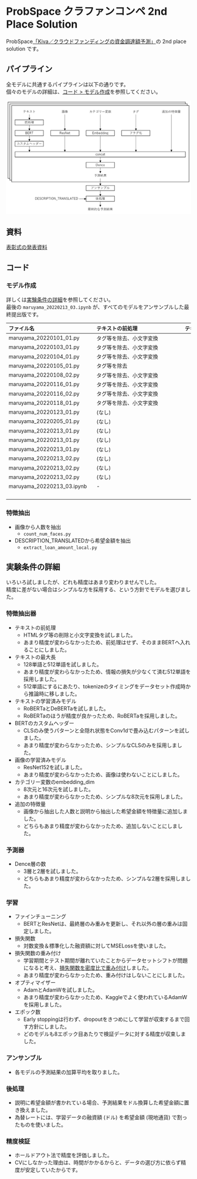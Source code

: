 # ProbSpace クラファンコンペ 2nd Place Solution

ProbSpace[「Kiva／クラウドファンディングの資金調達額予測」](https://comp.probspace.com/competitions/kiva2021)の 2nd place solution です。

## パイプライン

全モデルに共通するパイプラインは以下の通りです。<br />
個々のモデルの詳細は、[コード > モデル作成](#モデル作成)を参照してください。

![pipeline](/pipeline.png)

## 資料

[表彰式の発表資料](ProbSpaceクラファンコンペ2位解法.pdf)

## コード

### モデル作成

詳しくは[実験条件の詳細](#実験条件の詳細)を参照してください。<br />
最後の `maruyama_20220213_03.ipynb` が、すべてのモデルをアンサンブルした最終提出版です。

|ファイル名|テキストの前処理|テキストの最大長|テキストのモデル|カスタムヘッダー|画像のモデル|embedding_dim|追加の特徴量|Dence層の数|重み付け|オプティマイザー|エポック数|ホールドアウト|Public|Private|
|:---|:---|---:|:---|:---|:---|---:|:---|---:|:---|:---|---:|---:|---:|---:|
|maruyama_20220101_01.py|タグ等を除去、小文字変換|128|roberta-base|CLSのみ|ResNet152|8|(なし)|3|(なし)|Adam|10|218.70|269.4038|266.3941|
|maruyama_20220103_01.py|タグ等を除去、小文字変換|512|roberta-base|CLSのみ|ResNet152|8|(なし)|3|(なし)|Adam|10|225.50|273.9649|271.5372|
|maruyama_20220104_01.py|タグ等を除去、小文字変換|512|roberta-base|CLSのみ|ResNet152|16|(なし)|3|(なし)|Adam|10|220.71|(未投稿)|(未投稿)|
|maruyama_20220105_01.py|タグ等を除去|512|roberta-base|CLSのみ|ResNet152|8|(なし)|3|(なし)|Adam|10|241.58|(未投稿)|(未投稿)|
|maruyama_20220108_02.py|タグ等を除去、小文字変換|512|roberta-base|CLSのみ|(なし)|8|人数|3|(なし)|Adam|10|216.91|265.8470|260.7173|
|maruyama_20220116_01.py|タグ等を除去、小文字変換|512|roberta-base|Conv1d|(なし)|8|人数|3|(なし)|Adam|10|221.49|271.2945|267.9450|
|maruyama_20220116_02.py|タグ等を除去、小文字変換|512|roberta-base|Conv1d|(なし)|8|人数|3|(なし)|Adam|20|212.39|(未投稿)|(未投稿)|
|maruyama_20220118_01.py|タグ等を除去、小文字変換|512|roberta-base|CLSのみ|(なし)|8|希望金額|3|(なし)|Adam|10|236.39|(未投稿)|(未投稿)|
|maruyama_20220123_01.py|(なし)|512|roberta-base|CLSのみ|(なし)|8|人数|2|(なし)|AdamW|10|220.82|267.7851|264.1726|
|maruyama_20220205_01.py|(なし)|512|roberta-base|CLSのみ|(なし)|8|人数|2|密度比|AdamW|10|231.28|277.1100|270.7795|
|maruyama_20220213_01.py|(なし)|512|deberta-base|CLSのみ|(なし)|8|(なし)|2|(なし)|AdamW|8|225.95|(未投稿)|(未投稿)|
|maruyama_20220213_01.py|(なし)|512|deberta-base|CLSのみ|(なし)|8|(なし)|2|(なし)|AdamW|9|228.79|(未投稿)|(未投稿)|
|maruyama_20220213_01.py|(なし)|512|deberta-base|CLSのみ|(なし)|8|(なし)|2|(なし)|AdamW|10|234.98|(未投稿)|(未投稿)|
|maruyama_20220213_02.py|(なし)|512|roberta-base|CLSのみ|(なし)|8|(なし)|2|(なし)|AdamW|8|230.56|(未投稿)|(未投稿)|
|maruyama_20220213_02.py|(なし)|512|roberta-base|CLSのみ|(なし)|8|(なし)|2|(なし)|AdamW|9|228.41|(未投稿)|(未投稿)|
|maruyama_20220213_02.py|(なし)|512|roberta-base|CLSのみ|(なし)|8|(なし)|2|(なし)|AdamW|10|220.62|(未投稿)|(未投稿)|
|maruyama_20220213_03.ipynb|-|-|-|-|-|-|-|-|-|-|-|(未検証)|248.3038|244.7570|
|&nbsp;&nbsp;&nbsp;&nbsp;&nbsp;&nbsp;&nbsp;&nbsp;&nbsp;&nbsp;&nbsp;&nbsp;&nbsp;&nbsp;&nbsp;&nbsp;&nbsp;&nbsp;&nbsp;&nbsp;&nbsp;&nbsp;&nbsp;&nbsp;&nbsp;&nbsp;&nbsp;&nbsp;&nbsp;&nbsp;&nbsp;&nbsp;&nbsp;&nbsp;&nbsp;&nbsp;&nbsp;&nbsp;&nbsp;&nbsp;&nbsp;&nbsp;&nbsp;&nbsp;&nbsp;&nbsp;&nbsp;&nbsp;&nbsp;&nbsp;&nbsp;&nbsp;&nbsp;&nbsp;&nbsp;&nbsp;&nbsp;&nbsp;&nbsp;&nbsp;|&nbsp;&nbsp;&nbsp;&nbsp;&nbsp;&nbsp;&nbsp;&nbsp;&nbsp;&nbsp;&nbsp;&nbsp;&nbsp;&nbsp;&nbsp;&nbsp;&nbsp;&nbsp;&nbsp;&nbsp;&nbsp;&nbsp;&nbsp;&nbsp;&nbsp;&nbsp;&nbsp;&nbsp;&nbsp;&nbsp;&nbsp;&nbsp;&nbsp;&nbsp;&nbsp;&nbsp;&nbsp;&nbsp;&nbsp;&nbsp;&nbsp;&nbsp;&nbsp;&nbsp;&nbsp;&nbsp;&nbsp;&nbsp;&nbsp;&nbsp;&nbsp;&nbsp;&nbsp;&nbsp;&nbsp;&nbsp;&nbsp;&nbsp;&nbsp;&nbsp;|&nbsp;&nbsp;&nbsp;&nbsp;&nbsp;&nbsp;&nbsp;&nbsp;&nbsp;&nbsp;&nbsp;&nbsp;&nbsp;&nbsp;&nbsp;&nbsp;&nbsp;&nbsp;&nbsp;&nbsp;&nbsp;&nbsp;&nbsp;&nbsp;&nbsp;&nbsp;&nbsp;&nbsp;&nbsp;&nbsp;|&nbsp;&nbsp;&nbsp;&nbsp;&nbsp;&nbsp;&nbsp;&nbsp;&nbsp;&nbsp;&nbsp;&nbsp;&nbsp;&nbsp;&nbsp;&nbsp;&nbsp;&nbsp;&nbsp;&nbsp;&nbsp;&nbsp;&nbsp;&nbsp;&nbsp;&nbsp;&nbsp;&nbsp;&nbsp;&nbsp;|&nbsp;&nbsp;&nbsp;&nbsp;&nbsp;&nbsp;&nbsp;&nbsp;&nbsp;&nbsp;&nbsp;&nbsp;&nbsp;&nbsp;&nbsp;&nbsp;&nbsp;&nbsp;&nbsp;&nbsp;&nbsp;&nbsp;&nbsp;&nbsp;&nbsp;&nbsp;&nbsp;&nbsp;&nbsp;&nbsp;|&nbsp;&nbsp;&nbsp;&nbsp;&nbsp;&nbsp;&nbsp;&nbsp;&nbsp;&nbsp;&nbsp;&nbsp;&nbsp;&nbsp;&nbsp;&nbsp;&nbsp;&nbsp;&nbsp;&nbsp;&nbsp;&nbsp;&nbsp;&nbsp;&nbsp;&nbsp;&nbsp;&nbsp;&nbsp;&nbsp;|&nbsp;&nbsp;&nbsp;&nbsp;&nbsp;&nbsp;&nbsp;&nbsp;&nbsp;&nbsp;&nbsp;&nbsp;&nbsp;&nbsp;&nbsp;&nbsp;&nbsp;&nbsp;&nbsp;&nbsp;&nbsp;&nbsp;&nbsp;&nbsp;&nbsp;&nbsp;&nbsp;&nbsp;&nbsp;&nbsp;|&nbsp;&nbsp;&nbsp;&nbsp;&nbsp;&nbsp;&nbsp;&nbsp;&nbsp;&nbsp;&nbsp;&nbsp;&nbsp;&nbsp;&nbsp;&nbsp;&nbsp;&nbsp;&nbsp;&nbsp;&nbsp;&nbsp;&nbsp;&nbsp;&nbsp;&nbsp;&nbsp;&nbsp;&nbsp;&nbsp;|&nbsp;&nbsp;&nbsp;&nbsp;&nbsp;&nbsp;&nbsp;&nbsp;&nbsp;&nbsp;&nbsp;&nbsp;&nbsp;&nbsp;&nbsp;&nbsp;&nbsp;&nbsp;&nbsp;&nbsp;&nbsp;&nbsp;&nbsp;&nbsp;&nbsp;&nbsp;&nbsp;&nbsp;&nbsp;&nbsp;|&nbsp;&nbsp;&nbsp;&nbsp;&nbsp;&nbsp;&nbsp;&nbsp;&nbsp;&nbsp;&nbsp;&nbsp;&nbsp;&nbsp;&nbsp;&nbsp;&nbsp;&nbsp;&nbsp;&nbsp;&nbsp;&nbsp;&nbsp;&nbsp;&nbsp;&nbsp;&nbsp;&nbsp;&nbsp;&nbsp;|&nbsp;&nbsp;&nbsp;&nbsp;&nbsp;&nbsp;&nbsp;&nbsp;&nbsp;&nbsp;&nbsp;&nbsp;&nbsp;&nbsp;&nbsp;&nbsp;&nbsp;&nbsp;&nbsp;&nbsp;&nbsp;&nbsp;&nbsp;&nbsp;&nbsp;&nbsp;&nbsp;&nbsp;&nbsp;&nbsp;|&nbsp;&nbsp;&nbsp;&nbsp;&nbsp;&nbsp;&nbsp;&nbsp;&nbsp;&nbsp;&nbsp;&nbsp;&nbsp;&nbsp;&nbsp;&nbsp;&nbsp;&nbsp;&nbsp;&nbsp;&nbsp;&nbsp;&nbsp;&nbsp;&nbsp;&nbsp;&nbsp;&nbsp;&nbsp;&nbsp;|&nbsp;&nbsp;&nbsp;&nbsp;&nbsp;&nbsp;&nbsp;&nbsp;&nbsp;&nbsp;&nbsp;&nbsp;&nbsp;&nbsp;&nbsp;&nbsp;&nbsp;&nbsp;&nbsp;&nbsp;&nbsp;&nbsp;&nbsp;&nbsp;&nbsp;&nbsp;&nbsp;&nbsp;&nbsp;&nbsp;|&nbsp;&nbsp;&nbsp;&nbsp;&nbsp;&nbsp;&nbsp;&nbsp;&nbsp;&nbsp;&nbsp;&nbsp;&nbsp;&nbsp;&nbsp;&nbsp;&nbsp;&nbsp;&nbsp;&nbsp;&nbsp;&nbsp;&nbsp;&nbsp;&nbsp;&nbsp;&nbsp;&nbsp;&nbsp;&nbsp;|&nbsp;&nbsp;&nbsp;&nbsp;&nbsp;&nbsp;&nbsp;&nbsp;&nbsp;&nbsp;&nbsp;&nbsp;&nbsp;&nbsp;&nbsp;&nbsp;&nbsp;&nbsp;&nbsp;&nbsp;&nbsp;&nbsp;&nbsp;&nbsp;&nbsp;&nbsp;&nbsp;&nbsp;&nbsp;&nbsp;|

### 特徴抽出

- 画像から人数を抽出
    - `count_num_faces.py`
- DESCRIPTION_TRANSLATEDから希望金額を抽出
    - `extract_loan_amount_local.py`

## 実験条件の詳細

いろいろ試しましたが、どれも精度はあまり変わりませんでした。<br />
精度に差がない場合はシンプルな方を採用する、という方針でモデルを選びました。

### 特徴抽出器

- テキストの前処理
    - HTMLタグ等の削除と小文字変換を試しました。
    - あまり精度が変わらなかったため、前処理はせず、そのままBERTへ入れることにしました。
- テキストの最大長
    - 128単語と512単語を試しました。
    - あまり精度が変わらなかったため、情報の損失が少なくて済む512単語を採用しました。
    - 512単語にするにあたり、tokenizeのタイミングをデータセット作成時から推論時に移しました。
- テキストの学習済みモデル
    - RoBERTaとDeBERTaを試しました。
    - RoBERTaのほうが精度が良かったため、RoBERTaを採用しました。
- BERTのカスタムヘッダー
    - CLSのみ使うパターンと全隠れ状態をConv1dで畳み込むパターンを試しました。
    - あまり精度が変わらなかったため、シンプルなCLSのみを採用しました。
- 画像の学習済みモデル
    - ResNet152を試しました。
    - あまり精度が変わらなかったため、画像は使わないことにしました。
- カテゴリー変数のembedding_dim
    - 8次元と16次元を試しました。
    - あまり精度が変わらなかったため、シンプルな8次元を採用しました。
- 追加の特徴量
    - 画像から抽出した人数と説明から抽出した希望金額を特徴量に追加しました。
    - どちらもあまり精度が変わらなかったため、追加しないことにしました。

### 予測器

- Dence層の数
    - 3層と2層を試しました。
    - どちらもあまり精度が変わらなかったため、シンプルな2層を採用しました。

### 学習

- ファインチューニング
    - BERTとResNetは、最終層のみ重みを更新し、それ以外の層の重みは固定しました。
- 損失関数
    - 対数変換＆標準化した融資額に対してMSELossを使いました。
- 損失関数の重み付け
    - 学習期間とテスト期間が離れていたことからデータセットシフトが問題になると考え、[損失関数を密度比で重み付け](https://arxiv.org/abs/2006.04662)しました。
    - あまり精度が変わらなかったため、重み付けはしないことにしました。
- オプティマイザー
    - AdamとAdamWを試しました。
    - あまり精度が変わらなかったため、Kaggleでよく使われているAdamWを採用しました。
- エポック数
    - Early stoppingは行わず、dropoutをきつめにして学習が収束するまで回す方針にしました。
    - どのモデルも8エポック目あたりで検証データに対する精度が収束しました。

### アンサンブル

- 各モデルの予測結果の加算平均を取りました。

### 後処理

- 説明に希望金額が書かれている場合、予測結果をドル換算した希望金額に置き換えました。
- 為替レートには、学習データの融資額 (ドル) を希望金額 (現地通貨) で割ったものを使いました。

### 精度検証

- ホールドアウト法で精度を評価しました。
- CVにしなかった理由は、時間がかかるからと、データの選び方に依らず精度が安定していたからです。
